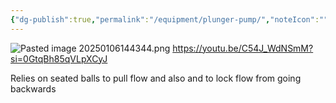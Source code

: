 ```yaml
---
{"dg-publish":true,"permalink":"/equipment/plunger-pump/","noteIcon":"","created":"2025-05-20T10:31:25.478-05:00"}
---
```


![Pasted image 20250106144344.png](/img/user/Secondary/Images/Pasted%20image%2020250106144344.png)
https://youtu.be/C54J_WdNSmM?si=0GtqBh85qVLpXCyJ

Relies on seated balls to pull flow and also and to lock flow from going backwards